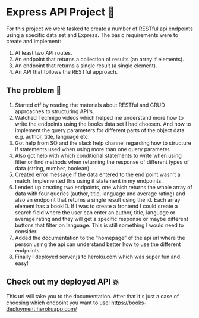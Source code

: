 # Express API Project 🚅
For this project we were tasked to create a number of RESTful api endpoints using a specific data set and Express. The basic requirements were to create and implement:
1. At least two API routes.
2. An endpoint that returns a collection of results (an array if elements).
3. An endpoint that returns a single result (a single element).
4. An API that follows the RESTful approach.

## The problem 🧐
1. Started off by reading the materials about RESTful and CRUD approaches to structuring API's.
2. Watched Technigo videos which helped me understand more how to write the endpoints using the books data set I had choosen. And how to implement the query parameters for different parts of the object data e.g. author, title, language etc.
3. Got help from SO and the slack help channel regarding how to structure if statements used when using more than one query parameter.
4. Also got help with which conditional statements to write when using filter or find methods when returning the response of different types of data (string, number, boolean). 
5. Created error message if the data entered to the end point wasn't a match. Implemented this using if statement in my endpoints. 
6. I ended up creating two endpoints, one which returns the whole array of data with four queries (author, title, language and average rating) and also an endpoint that returns a single result using the id. Each array element has a bookID. 
If I was to create a frontend I could create a search field where the user can enter an author, title, language or average rating and they will get a specific response or maybe different buttons that filter on language. This is still something I would need to consider.
7. Added the documentation to the "homepage" of the api url where the person using the api can understand better how to use the different endpoints.
8. Finally I deployed server.js to heroku.com which was super fun and easy! 

## Check out my deployed API 💥
This url will take you to the documentation. After that it's just a case of choosing which endpoint you want to use!
https://books-deployment.herokuapp.com/
